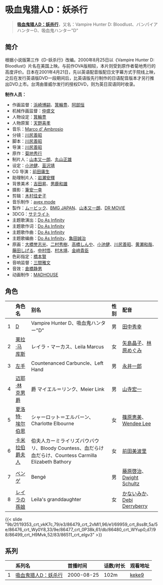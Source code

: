 # 吸血鬼猎人D：妖杀行


> <u>**[吸血鬼猎人D：妖杀行](https://bgm.tv/subject/1607)**</u>，又名：Vampire Hunter D: Bloodlust、バンパイアハンターD、吸血鬼ハンター&quot;D&quot;

## 简介

根据小说版第三作《D-妖杀行》改编。2000年8月25日以《Vampire Hunter D: Bloodlust》片名在美国上映。与前作OVA版相较，本片则受到原作者菊地秀行的高度评价。日本在2001年4月21日，先以英语配音版配日文字幕方式于院线上映，之后在发行英语版DVD一段期间后，比英语版先行制作的日语配音版本才另行推出DVD上市。台湾由普威尔发行的授权DVD，则为英日双语同时收录。

**制作人员：**
- 作画监督：[浜崎博嗣](https://bgm.tv/person/1208)、[箕輪豊](https://bgm.tv/person/1999)、[阿部恒](https://bgm.tv/person/36)
- 机械作画监督：[仲盛文](https://bgm.tv/person/11504)
- 人物设定：[箕輪豊](https://bgm.tv/person/1999)
- 人物原案：[天野喜孝](https://bgm.tv/person/1601)
- 音乐：[Marco d' Ambrosio](https://bgm.tv/person/1311)
- 分镜：[川尻善昭](https://bgm.tv/person/804)
- 脚本：[川尻善昭](https://bgm.tv/person/804)
- 导演：[川尻善昭](https://bgm.tv/person/804)
- 原作：[菊地秀行](https://bgm.tv/person/2062)
- 制片人：[山本又一朗](https://bgm.tv/person/1215)、[丸山正雄](https://bgm.tv/person/914)
- 设定：[小池健](https://bgm.tv/person/1425)、[韮沢靖](https://bgm.tv/person/64724)
- CG 导演：[前田庸生](https://bgm.tv/person/3247)
- 助理制片人：[岩瀬安輝](https://bgm.tv/person/2180)
- 背景美术：[吉田昇](https://bgm.tv/person/15473)、[男鹿和雄](https://bgm.tv/person/11681)
- 摄影：[筆安一幸](https://bgm.tv/person/3358)
- 剪辑：[木村佳史子](https://bgm.tv/person/11716)
- 音乐制作：[avex mode](https://bgm.tv/person/469)
- 製作：[ムービック](https://bgm.tv/person/310)、[BMG JAPAN](https://bgm.tv/person/2545)、[山本又一朗](https://bgm.tv/person/1215)、[DR MOVIE](https://bgm.tv/person/11389)
- 3DCG：[サテライト](https://bgm.tv/person/811)
- 主题歌演出：[Do As Infinity](https://bgm.tv/person/16159)
- 主题歌作词：[Do As Infinity](https://bgm.tv/person/16159)
- 主题歌作曲：[Do As Infinity](https://bgm.tv/person/16159)
- 主题歌编曲：[Do As Infinity](https://bgm.tv/person/16159)、[亀田誠治](https://bgm.tv/person/10399)
- 原画：[大橋誉志光](https://bgm.tv/person/382)、[二村秀樹](https://bgm.tv/person/1309)、[高橋しんや](https://bgm.tv/person/455)、[小池健](https://bgm.tv/person/1425)、[川尻善昭](https://bgm.tv/person/804)、[黄瀬和哉](https://bgm.tv/person/1192)、[藤田しげる](https://bgm.tv/person/1709)、[中村悟](https://bgm.tv/person/1386)、[村木靖](https://bgm.tv/person/6088)、[金﨑貴臣](https://bgm.tv/person/3101)
- 色彩指定：[橋本賢](https://bgm.tv/person/2073)
- 音响监督：[三間雅文](https://bgm.tv/person/42)
- 音效：[倉橋静男](https://bgm.tv/person/6076)
- 动画制作：[MADHOUSE](https://bgm.tv/person/603)

## 角色

|     |   角色名   |   别名  | 性别 |  配音  |
|:--- |:------  |:----      |:---  |:--   |
| 1 | [D](https://bgm.tv/character/19353) | Vampire Hunter D、吸血鬼ハンター&quot;D&quot; | 男 | [田中秀幸](https://bgm.tv/person/1057) |
| 2 | [莱拉·马库斯](https://bgm.tv/character/86479) | レイラ・マーカス、Leila Marcus | 女 | [矢島晶子](https://bgm.tv/person/3829)、[林原めぐみ](https://bgm.tv/person/3919) |
| 3 | [左手](https://bgm.tv/character/69959) | Countenanced Carbuncle、Left Hand | 男 | [永井一郎](https://bgm.tv/person/4128) |
| 4 | [迈耶·林克男爵](https://bgm.tv/character/86476) | 爵 マイエル＝リンク、Meier Link | 男 | [山寺宏一](https://bgm.tv/person/3914) |
| 5 | [夏洛特·埃尔伯恩](https://bgm.tv/character/86477) | シャーロット＝エルバーン、Charlotte Elbourne | 女 | [篠原恵美](https://bgm.tv/person/4459)、[Wendee Lee](https://bgm.tv/person/35445) |
| 6 | [卡米拉伯爵夫人](https://bgm.tv/character/86480) | 伯夫人カーミライリズバウバウリ、Bloody Countess、血だらけ血だらけ、Countess Carmilla Elizabeth Bathory | 女 | [前田美波里](https://bgm.tv/person/39863) |
| 7 | [ベンゲ](https://bgm.tv/character/86499) | Bengé | 男 | [藤原啓治](https://bgm.tv/person/4016)、[Dwight Schultz](https://bgm.tv/person/47117) |
| 8 | [レイラの孫娘](https://bgm.tv/character/86511) | Leila's granddaughter | 女 | [かないみか](https://bgm.tv/person/3896)、[Debi Derryberry](https://bgm.tv/person/65509) |

{{< slide "9b/2f/19353_crt_vkK7c,79/e3/86479_crt_2vMl1,96/e1/69959_crt_8ss8t,5a/5e/86476_crt_Wy0Y8,33/9e/86477_crt_0P38k,61/db/86480_crt_WYup0,d7/98/86499_crt_H9Mvk,52/83/86511_crt_elgv3" >}}

## 系列

|     | 系列名        | 首播时间       | 话数/时长 | 观看地址                                                    |
| :-- | :--------- | :--------- | :---- | :------------------------------------------------------ |
| 1   |[吸血鬼猎人D：妖杀行](https://bgm.tv/subject/1607)| 2000-08-25 | 102m  | [keke9](https://www.keke9.app/play/26670-4-225305.html) |



